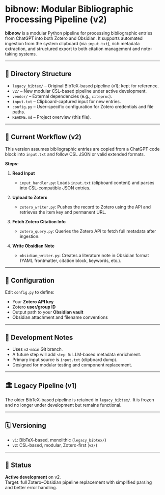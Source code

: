 # bibnow: Modular Bibliographic Processing Pipeline (v2)

**bibnow** is a modular Python pipeline for processing bibliographic entries from ChatGPT into both Zotero and Obsidian. It supports automated ingestion from the system clipboard (via `input.txt`), rich metadata extraction, and structured export to both citation management and note-taking systems.

---

## 📁 Directory Structure

- `legacy_bibtex/` – Original BibTeX-based pipeline (v1); kept for reference.
- `v2/` – New modular CSL-based pipeline under active development.
- `vendor/` – External dependencies (e.g., `citeproc`).
- `input.txt` – Clipboard-captured input for new entries.
- `config.py` – User-specific configuration for Zotero credentials and file paths.
- `README.md` – Project overview (this file).

---

## 🚀 Current Workflow (v2)

This version assumes bibliographic entries are copied from a ChatGPT code block into `input.txt` and follow CSL JSON or valid extended formats.

**Steps:**

1. **Read Input**  
   - `input_handler.py`: Loads `input.txt` (clipboard content) and parses into CSL-compatible JSON entries.

2. **Upload to Zotero**  
   - `zotero_writer.py`: Pushes the record to Zotero using the API and retrieves the item key and permanent URL.

3. **Fetch Zotero Citation Info**  
   - `zotero_query.py`: Queries the Zotero API to fetch full metadata after ingestion.

4. **Write Obsidian Note**  
   - `obsidian_writer.py`: Creates a literature note in Obsidian format (YAML frontmatter, citation block, keywords, etc.).

---

## 🔧 Configuration

Edit `config.py` to define:

- Your **Zotero API key**
- Zotero **user/group ID**
- Output path to your **Obsidian vault**
- Obsidian attachment and filename conventions

---

## 🧪 Development Notes

- Uses `v2-main` Git branch.
- A future step will add `step 0`: LLM-based metadata enrichment.
- Primary input source is `input.txt` (clipboard dump).
- Designed for modular testing and component replacement.

---

## 🏛 Legacy Pipeline (v1)

The older BibTeX-based pipeline is retained in `legacy_bibtex/`. It is frozen and no longer under development but remains functional.

---

## 🗓 Versioning

- `v1`: BibTeX-based, monolithic (`legacy_bibtex/`)
- `v2`: CSL-based, modular, Zotero-first (`v2/`)

---

## 📌 Status

**Active development** on v2.  
Target: full Zotero–Obsidian pipeline replacement with simplified parsing and better error handling.
